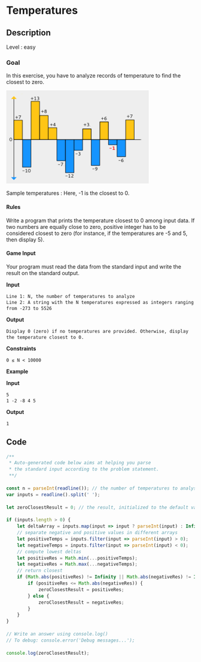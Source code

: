 # Temperatures

## Description

Level : easy

### Goal
In this exercise, you have to analyze records of temperature to find the closest to zero.

![Temperature histogram](./img/temperatures-fig1.PNG)
	
Sample temperatures : Here, -1 is the closest to 0.

#### Rules
Write a program that prints the temperature closest to 0 among input data. If two numbers are equally close to zero, positive integer has to be considered closest to zero (for instance, if the temperatures are -5 and 5, then display 5).

#### Game Input
Your program must read the data from the standard input and write the result on the standard output.

**Input**
```
Line 1: N, the number of temperatures to analyze
Line 2: A string with the N temperatures expressed as integers ranging from -273 to 5526
```

**Output**
```
Display 0 (zero) if no temperatures are provided. Otherwise, display the temperature closest to 0.
```

**Constraints**
```
0 ≤ N < 10000
```

**Example**

**Input**
```
5
1 -2 -8 4 5
```

**Output**
```
1
```

## Code

```js
/**
 * Auto-generated code below aims at helping you parse
 * the standard input according to the problem statement.
 **/

const n = parseInt(readline()); // the number of temperatures to analyse
var inputs = readline().split(' ');

let zeroClosestResult = 0; // the result, initialized to the default value if no inputs

if (inputs.length > 0) {
    let deltaArray = inputs.map(input => input ? parseInt(input) : Infinity); // parse array replacing non ints value by infinity (code is therefore immune to arrays like [1, 5, -2, NaN])
    // separate negative and positive values in different arrays
    let positiveTemps = inputs.filter(input => parseInt(input) > 0);
    let negativeTemps = inputs.filter(input => parseInt(input) < 0);
    // compute lowest deltas
    let positiveRes = Math.min(...positiveTemps);
    let negativeRes = Math.max(...negativeTemps);
    // return closest
    if (Math.abs(positiveRes) != Infinity || Math.abs(negativeRes) != Infinity) {
        if (positiveRes <= Math.abs(negativeRes)) {
            zeroClosestResult = positiveRes;
        } else {
            zeroClosestResult = negativeRes;
        } 
    }
}

// Write an answer using console.log()
// To debug: console.error('Debug messages...');

console.log(zeroClosestResult);
```
